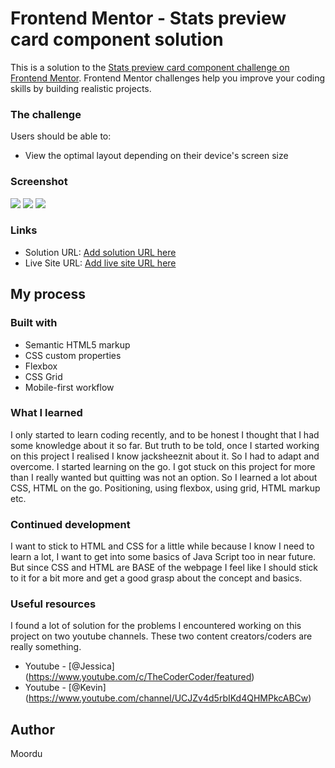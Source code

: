 # Frontend Mentor - Stats preview card component solution

This is a solution to the [Stats preview card component challenge on Frontend Mentor](https://www.frontendmentor.io/challenges/stats-preview-card-component-8JqbgoU62). Frontend Mentor challenges help you improve your coding skills by building realistic projects. 


### The challenge

Users should be able to:

- View the optimal layout depending on their device's screen size

### Screenshot

![](.screenshot/screen1.png)
![](.screenshot/screen2.png)
![](.screenshot/screen3.png)

### Links

- Solution URL: [Add solution URL here](https://your-solution-url.com)
- Live Site URL: [Add live site URL here](https://your-live-site-url.com)

## My process

### Built with

- Semantic HTML5 markup
- CSS custom properties
- Flexbox
- CSS Grid
- Mobile-first workflow

### What I learned

I only started to learn coding recently, and to be honest I thought that I had some knowledge about it so far. But truth to be told, once I started working on this project I realised I know jacksheeznit about it. So I had to adapt and overcome. I started learning on the go. I got stuck on this project for more than I really wanted but quitting was not an option. So I learned a lot about CSS, HTML on the go. Positioning, using flexbox, using grid, HTML markup etc.

### Continued development

I want to stick to HTML and CSS for a little while because I know I need to learn a lot, I want to get into some basics of Java Script too in near future. But since CSS and HTML are BASE of the webpage I feel like I should stick to it for a bit more and get a good grasp about the concept and basics.

### Useful resources

I found a lot of solution for the problems I encountered working on this project on two youtube channels. These two content creators/coders are really something. 

- Youtube - [@Jessica] (https://www.youtube.com/c/TheCoderCoder/featured)
- Youtube - [@Kevin] (https://www.youtube.com/channel/UCJZv4d5rbIKd4QHMPkcABCw)

## Author
 
 Moordu
